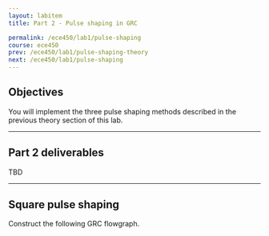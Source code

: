 ```yaml
---
layout: labitem
title: Part 2 - Pulse shaping in GRC

permalink: /ece450/lab1/pulse-shaping
course: ece450
prev: /ece450/lab1/pulse-shaping-theory
next: /ece450/lab1/pulse-shaping
---
```


## Objectives

You will implement the three pulse shaping methods described in the previous theory section of this lab. 

<!-- TODO check under "Lab instructions" heading -->

---

## Part 2 deliverables

TBD

---

## Square pulse shaping

Construct the following GRC flowgraph.
